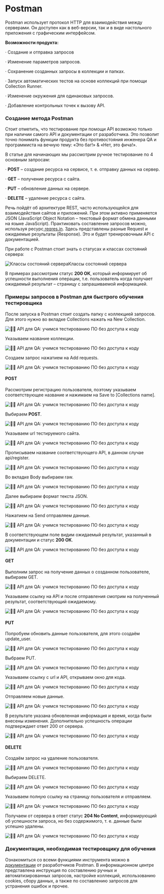# Postman

Postman использует протокол HTTP для взаимодействия между серверами. Он доступен как в веб-версии, так и в виде настольного приложения с графическим интерфейсом.

**Возможности продукта:**

· Создание и отправка запросов

· Изменение параметров запросов.

· Сохранение созданных запросы в коллекции и папках.

· Запуск автоматических тестов на основе коллекций при помощи Collection Runner.

· Изменение окружения для одинаковых запросов.

· Добавление контрольных точек к вызову API.

### Создание метода Postman

Стоит отметить, что тестирование при помощи API возможно только при наличии самого API и документации от разработчика. Это позволит точно понимать функции продукта без противостояния инженера QA и программиста на вечную тему: «Это баг!» & «Нет, это фича!».

В статье для начинающих мы рассмотрим ручное тестирование по 4 основным запросам:

· **POST** – создание ресурса на сервисе, т. е. отправку данных на сервер.

· **GET** – получение ресурса с сайта.

· **PUT** – обновление данных на сервере.

· **DELETE** – удаление ресурса с сайта.

Речь пойдёт об архитектуре REST, часто использующейся для взаимодействия сайтов и приложений. При этом активно применяется JSON (JavaScript Object Notation – текстовый формат обмена данными на языке JavaScript). Практиковать составление запросов можно, используя ресурс[ reqres.in](https://reqres.in). Здесь представлены разные Request и ожидаемые результаты (Response). Это и будет тренировочным API с документацией.

При работе с Postman стоит знать о статусах и классах состояний сервера:

![Классы состояний сервера](https://media.proglib.io/posts/2020/12/09/8e5267722dc3a9a31aee356637ad2a4e.jpg)Классы состояний сервера

В примерах рассмотрим статус **200 ОК**, который информирует об успешности выполнения операции, т.е. пользователь когда получает ожидаемый результат – страницу с запрашиваемой информацией.

### Примеры запросов в Postman для быстрого обучения тестировщика

После запуска в Postman стоит создать папку с коллекцией запросов. Для этого нужно во вкладке Collections нажать на New Collection.

![👨‍🔧️ API для QA: учимся тестированию ПО без доступа к коду](https://media.proglib.io/posts/2020/12/09/5bca478dd4abdb3399fd5b43bade778f.jpg)

Указываем название коллекции.

![👨‍🔧️ API для QA: учимся тестированию ПО без доступа к коду](https://media.proglib.io/posts/2020/12/09/47fe0892082a1e98b09b2af80fc0ea33.jpg)

Создаем запрос нажатием на Add requests.

![👨‍🔧️ API для QA: учимся тестированию ПО без доступа к коду](https://media.proglib.io/posts/2020/12/09/c5b31a8c9e682a2f7555f399a182c835.jpg)

#### POST

Рассмотрим регистрацию пользователя, поэтому указываем соответствующее название и нажимаем на Save to \[Collections name].

![👨‍🔧️ API для QA: учимся тестированию ПО без доступа к коду](https://media.proglib.io/posts/2020/12/09/071cb54f7bc6c4509f818ef00a73f5bc.jpg)

Выбираем **POST**.

![👨‍🔧️ API для QA: учимся тестированию ПО без доступа к коду](https://media.proglib.io/posts/2020/12/09/afc837db765d266e4e50cd5dceda8455.jpg)

Указываем url тестируемого сайта.

![👨‍🔧️ API для QA: учимся тестированию ПО без доступа к коду](https://media.proglib.io/posts/2020/12/09/99b0c63e8b7eb32ada977bca66d64a8e.jpg)

Прописываем название соответствующего API, в данном случае api/register.

![👨‍🔧️ API для QA: учимся тестированию ПО без доступа к коду](https://media.proglib.io/posts/2020/12/09/da3e81edaafb4a98d6d9841178562781.jpg)

Во вкладке Body выбираем raw.

![👨‍🔧️ API для QA: учимся тестированию ПО без доступа к коду](https://media.proglib.io/posts/2020/12/09/0493c7b6108702c364c2f7009f82e1fb.jpg)

Далее выбираем формат текста JSON.

![👨‍🔧️ API для QA: учимся тестированию ПО без доступа к коду](https://media.proglib.io/posts/2020/12/09/c29d8310ae5d3b55644374d598833477.jpg)

Нажатием на Send отправляем данные.

![👨‍🔧️ API для QA: учимся тестированию ПО без доступа к коду](https://media.proglib.io/posts/2020/12/09/e859dacb44c7c164c92edfd47964a283.jpg)

В соответствующем поле видим ожидаемый результат, указанный в документации и статус **200 ОК**.

![👨‍🔧️ API для QA: учимся тестированию ПО без доступа к коду](https://media.proglib.io/posts/2020/12/09/33218a98fd8042a2e4554292195b2704.jpg)

#### GET

Выполним запрос на получение данных о созданном пользователе, выбираем GET.

![👨‍🔧️ API для QA: учимся тестированию ПО без доступа к коду](https://media.proglib.io/posts/2020/12/09/d5a53077abe344aaa450b578afeba3a5.jpg)

Указываем ссылку на API и после отправления смотрим на полученный результат, соответствующий ожидаемому.

![👨‍🔧️ API для QA: учимся тестированию ПО без доступа к коду](https://media.proglib.io/posts/2020/12/09/0a91fc75ac5081f01ff5be69eae5b42c.jpg)

#### PUT

Попробуем обновить данные пользователя, для этого создаём update\_user.

![👨‍🔧️ API для QA: учимся тестированию ПО без доступа к коду](https://media.proglib.io/posts/2020/12/09/cbe3d5f7741d7923fdee3ff108a09588.jpg)

Выбраем PUT.

![👨‍🔧️ API для QA: учимся тестированию ПО без доступа к коду](https://media.proglib.io/posts/2020/12/09/039730bf22936eb823db71da30b2bd2b.jpg)

Указываем ссылку с url и API, открываем окно для кода.

![👨‍🔧️ API для QA: учимся тестированию ПО без доступа к коду](https://media.proglib.io/posts/2020/12/09/59dc85b09f0271c80bcc34e71dc8cbf1.jpg)

Отправляем новые данные.

![👨‍🔧️ API для QA: учимся тестированию ПО без доступа к коду](https://media.proglib.io/posts/2020/12/09/2d65a7a39bb8a409b2fc5b620ff99dce.jpg)

В результате указана обновленная информация и время, когда были внесены изменения. Дополнительно успешность операции подтверждает ответ 200 от сервера.

![👨‍🔧️ API для QA: учимся тестированию ПО без доступа к коду](https://media.proglib.io/posts/2020/12/09/8355dc0506abf712d35006f8dc6695c9.jpg)

#### DELETE

Создаём запрос на удаление пользователя.

![👨‍🔧️ API для QA: учимся тестированию ПО без доступа к коду](https://media.proglib.io/posts/2020/12/09/866fc1f295bcc25135d08f9c6b4dcf82.jpg)

Выбираем DELETE.

![👨‍🔧️ API для QA: учимся тестированию ПО без доступа к коду](https://media.proglib.io/posts/2020/12/09/76ed9f451be8af5d4867f62d513720bb.jpg)

Указываем полную ссылку на страницу пользователя и отправляем.

![👨‍🔧️ API для QA: учимся тестированию ПО без доступа к коду](https://media.proglib.io/posts/2020/12/09/37a48be576cfd8da7e896b13b42802da.jpg)

Получаем от сервера в ответ статус **204 No Content**, информирующий об успешности запроса, но без содержимого, т. е. данные были успешно удалены.

![👨‍🔧️ API для QA: учимся тестированию ПО без доступа к коду](https://media.proglib.io/posts/2020/12/09/b768fc9c6039cdd07a5e18439e71cd1d.jpg)

### Документация, необходимая тестировщику для обучения

Ознакомиться со всеми функциями инструмента можно в[ документации](https://learning.postman.com/docs/publishing-your-api/documenting-your-api/) от разработчиков Postman. В информационном центре представлена инструкция по составлению ручных и автоматизированных запросов, настройке коллекций, использованию cookies, сбору данных, а также по составлению запросов для устранения ошибок и прочее.
